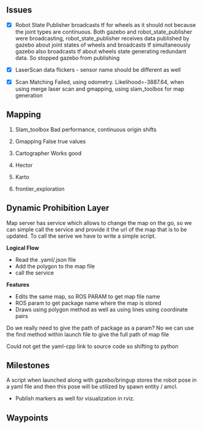 
## Issues

- [x] Robot State Publisher broadcasts tf for wheels as it should not because the joint types are continuous. Both gazebo and robot_state_publisher were broadcasting, robot_state_publisher receives data published by gazebo about joint states of wheels and broadcasts tf simultaneously gazebo also broadcasts tf about wheels state generating redundant data. So stopped gazebo from publishing
- [x] LaserScan data flickers - sensor name should be different as well
- [x] Scan Matching Failed, using odometry. Likelihood=-3887.64, when using merge laser scan and gmapping, using slam_toolbox for map generation


## Mapping 

1. Slam_toolbox
Bad performance, continuous origin shifts

2. Gmapping
False true values

3. Cartographer
Works good

4. Hector

5. Karto

6. frontier_exploration

## Dynamic Prohibition Layer

Map server has service which allows to change the map on the go, so we can simple call the service and provide it the url of the map that is to be updated. To call the serive we have to write a simple script.

**Logical Flow**

- Read the .yaml/.json file
- Add the polygon to the map file 
- call the service

**Features**

- Edits the same map, so ROS PARAM to get map file name
- ROS param to get package name where the map is stored
- Draws using polygon method as well as using lines using coordinate pairs

Do we really need to give the path of package as a param? No we can use the find method within launch file to give the full path of map file

Could not get the yaml-cpp link to source code so shifting to python

## Milestones

A script when launched along with gazebo/bringup stores the robot pose in a yaml file and then this pose will be utilized by spawn entity / amcl.

- Publish markers as well for visualization in rviz.

## Waypoints